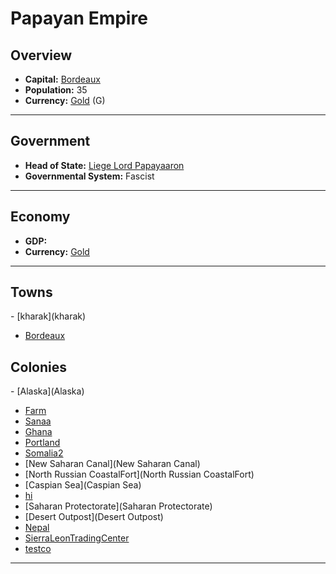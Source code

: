 # <!--NAME-->Papayan Empire<!--NAME-->

## Overview

- **Capital:** <!--CAPITAL_LINK-->[Bordeaux](Bordeaux)<!--CAPITAL_LINK-->
- **Population:** <!--POPULATION-->35<!--POPULATION-->
- **Currency:** <!--CURRENCY_LINK-->[Gold](Gold)<!--CURRENCY_LINK--> (<!--CURRENCY_ABV-->G<!--CURRENCY_ABV-->)

---

## Government

- **Head of State:** <!--LEADER_TITLE_LINK-->[Liege Lord Papayaaron](Papayaaron)<!--LEADER_TITLE_LINK-->
- **Governmental System:** <!--GOVERNMENT-->Fascist<!--GOVERNMENT-->

---

## Economy

- **GDP:** <!--GDP--> <!--GDP-->
- **Currency:** <!--CURRENCY_LINK-->[Gold](Gold)<!--CURRENCY_LINK-->

---

## Towns

<!--TOWNS-->- [kharak](kharak)
- [Bordeaux](Bordeaux)<!--TOWNS-->

## Colonies

<!--COLONIES-->- [Alaska](Alaska)
- [Farm](Farm)
- [Sanaa](Sanaa)
- [Ghana](Ghana)
- [Portland](Portland)
- [Somalia2](Somalia2)
- [New Saharan Canal](New Saharan Canal)
- [North Russian CoastalFort](North Russian CoastalFort)
- [Caspian Sea](Caspian Sea)
- [hi](hi)
- [Saharan Protectorate](Saharan Protectorate)
- [Desert Outpost](Desert Outpost)
- [Nepal](Nepal)
- [SierraLeonTradingCenter](SierraLeonTradingCenter)
- [testco](testco)<!--COLONIES-->

---